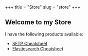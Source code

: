 +++
title = "Store"
slug = "store"
+++

## Welcome to my Store

I have the following products available:

* [SFTP Cheatsheet](sftp-cheatsheet)
* [Elasticsearch Cheatsheet](elasticsearch-cheatsheet)

